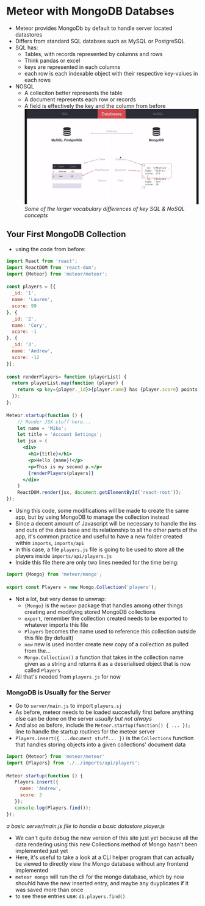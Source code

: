 # Meteor with MongoDB Databses
- Meteor provides MongoDb by default to handle server located datastores
- Differs from standard SQL databses such as MySQL or PostgreSQL
- SQL has:
  - Tables, with records represented by columns and rows
  - Think pandas or excel
  - keys are represented in each columns
  - each row is each indexable object with their respective key-values in each rows
- NOSQL
  - A colleciton better represents the table
  - A document represents each row or records
  - A field is effectively the key and the column from before
![mongo-vs-sql](./mongo-vs-sql.png)
*Some of the larger vocabulary differences of key SQL & NoSQL concepts*

## Your First MongoDB Collection
- using the code from before:
```jsx
import React from 'react';
import ReactDOM from 'react-dom';
import {Meteor} from 'meteor/meteor';

const players = [{
  _id: '1',
  name: 'Lauren',
  score: 99
}, {
  _id: '2',
  name: 'Cory',
  score: -1
}, {
  _id: '3',
  name: 'Andrew',
  score: -12
}];

const renderPlayers= function (playerList) {
  return playerList.map(function (player) {
    return <p key={player._id}>{player.name} has {player.score} points!</p>;
  });
};

Meteor.startup(function () {
    // Render JSX stuff here...
    let name = 'Mike';
    let title = 'Account Settings';
    let jsx = (
      <div>
        <h1>{title}</h1>
        <p>Hello {name}!</p>
        <p>This is my second p.</p>
        {renderPlayers(players)}
      </div>
    )
    ReactDOM.render(jsx, document.getElementById('react-root'));
});
```

- Using this code, some modifications will be made to create the same app, but by using MongoDB to manage the collection instead
- Since a decent amount of Javascript will be necessary to handle the ins and outs of the data base and its relationship to all the other parts of the app, it's common practice and useful to have a new folder created within `imports`, `imports/api`
- in this case, a file `players.js` file is going to be used to store all the players inside `imports/api/players.js`
- Inside this file there are only two lines needed for the time being:
```js
import {Mongo} from 'meteor/mongo';

export const Players = new Mongo.Collection('players');
```
- Not a lot, but very dense to unwrap:
    - `{Mongo}` is the `meteor` package that handles among other things creating and modifying stored MongoDB collections
    - `export`, remember the collection created needs to be exported to whatever imports this file
    - `Players` becomes the name used to reference this collection outside this file (by defualt)
    - `new` new is used inorder create  new copy of a collection as pulled from the...
    - `Mongo.Collection()` a function that takes in the collection name given as a string and returns it as a deserialised object that is now called `Players`
- All that's needed from `players.js` for now

### MongoDB is Usually for the Server
- Go to `server/main.js` to import `players.sj`
- As before, meteor needs to be loaded succesfully first before anything else can be done on the server *usually but not always*
- And also as before, include the `Meteor.startup(function() { ... });` line to handle the startup routines for the meteor server
- `Players.insert({ ...document stuff... })` is the `Collections` function that handles storing objects into a given collections' document data
```js
import {Meteor} from 'meteor/meteor'
import {Players} from './../imports/api/players';

Meteor.startup(function () {
   Players.insert({
     name: 'Andrew',
     score: 3
   });
   console.log(Players.find());
});
```
*a basic server/main.js file to handle a basic datastore player.js*
- We can't quite debug the new version of this site just yet because all the data rendering using this new Collections method of Mongo hasn't been implemented just yet
- Here, it's useful to take a look at a CLI helper program that can actually be viewed to directly view the Mongo database without any frontend implemented
- `meteor mongo` will run the cli for the mongo database, which by now shouhld have the new inserted entry, and maybe any duyplicates if it was saved more than once
- to see these entries use: `db.players.find()`
